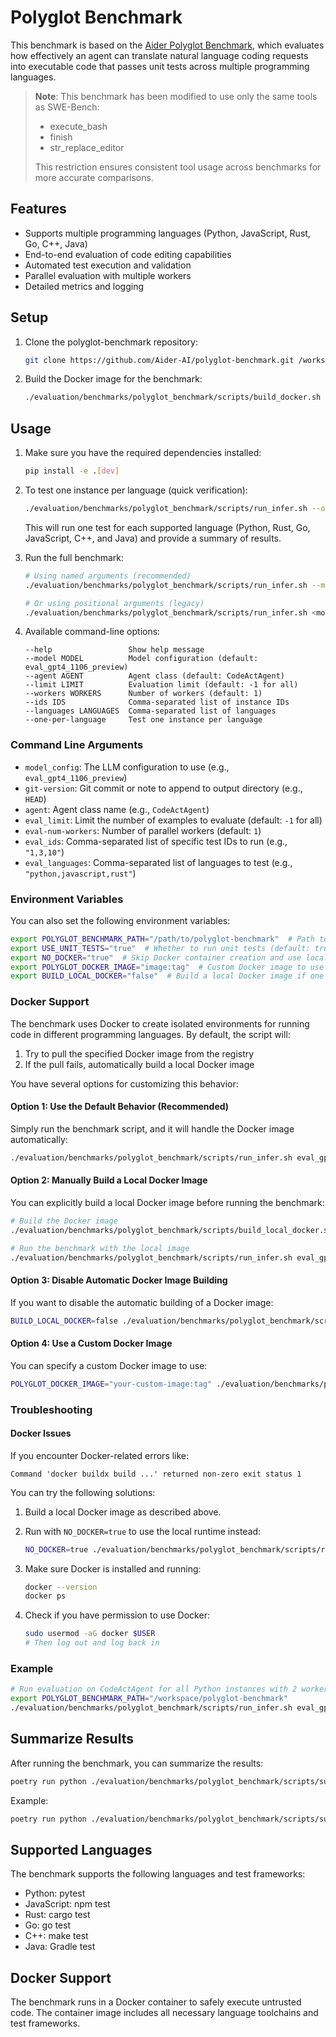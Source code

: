 # Polyglot Benchmark

This benchmark is based on the [Aider Polyglot Benchmark](https://github.com/Aider-AI/polyglot-benchmark), which evaluates how effectively an agent can translate natural language coding requests into executable code that passes unit tests across multiple programming languages.

> **Note**: This benchmark has been modified to use only the same tools as SWE-Bench:
> - execute_bash
> - finish
> - str_replace_editor
>
> This restriction ensures consistent tool usage across benchmarks for more accurate comparisons.

## Features

- Supports multiple programming languages (Python, JavaScript, Rust, Go, C++, Java)
- End-to-end evaluation of code editing capabilities
- Automated test execution and validation
- Parallel evaluation with multiple workers
- Detailed metrics and logging

## Setup

1. Clone the polyglot-benchmark repository:
   ```bash
   git clone https://github.com/Aider-AI/polyglot-benchmark.git /workspace/polyglot-benchmark
   ```

2. Build the Docker image for the benchmark:
   ```bash
   ./evaluation/benchmarks/polyglot_benchmark/scripts/build_docker.sh
   ```

## Usage

1. Make sure you have the required dependencies installed:
   ```bash
   pip install -e .[dev]
   ```

2. To test one instance per language (quick verification):
   ```bash
   ./evaluation/benchmarks/polyglot_benchmark/scripts/run_infer.sh --one-per-language --model eval_gpt35_turbo
   ```
   
   This will run one test for each supported language (Python, Rust, Go, JavaScript, C++, and Java) and provide a summary of results.

3. Run the full benchmark:
   ```bash
   # Using named arguments (recommended)
   ./evaluation/benchmarks/polyglot_benchmark/scripts/run_infer.sh --model eval_gpt35_turbo --agent CodeActAgent --limit 10 --workers 4 --languages python,javascript
   
   # Or using positional arguments (legacy)
   ./evaluation/benchmarks/polyglot_benchmark/scripts/run_infer.sh <model_config> <git-version> <agent> <eval_limit> <eval-num-workers> <eval_ids> <eval_languages>
   ```

4. Available command-line options:
   ```
   --help                 Show help message
   --model MODEL          Model configuration (default: eval_gpt4_1106_preview)
   --agent AGENT          Agent class (default: CodeActAgent)
   --limit LIMIT          Evaluation limit (default: -1 for all)
   --workers WORKERS      Number of workers (default: 1)
   --ids IDS              Comma-separated list of instance IDs
   --languages LANGUAGES  Comma-separated list of languages
   --one-per-language     Test one instance per language
   ```

### Command Line Arguments

- `model_config`: The LLM configuration to use (e.g., `eval_gpt4_1106_preview`)
- `git-version`: Git commit or note to append to output directory (e.g., `HEAD`)
- `agent`: Agent class name (e.g., `CodeActAgent`)
- `eval_limit`: Limit the number of examples to evaluate (default: `-1` for all)
- `eval-num-workers`: Number of parallel workers (default: `1`)
- `eval_ids`: Comma-separated list of specific test IDs to run (e.g., `"1,3,10"`)
- `eval_languages`: Comma-separated list of languages to test (e.g., `"python,javascript,rust"`)

### Environment Variables

You can also set the following environment variables:

```bash
export POLYGLOT_BENCHMARK_PATH="/path/to/polyglot-benchmark"  # Path to the polyglot-benchmark repository
export USE_UNIT_TESTS="true"  # Whether to run unit tests (default: true)
export NO_DOCKER="true"  # Skip Docker container creation and use local runtime (default: false)
export POLYGLOT_DOCKER_IMAGE="image:tag"  # Custom Docker image to use (default: ghcr.io/opendevin/eval-polyglot:v1.0.0)
export BUILD_LOCAL_DOCKER="false"  # Build a local Docker image if one doesn't exist (default: true)
```

### Docker Support

The benchmark uses Docker to create isolated environments for running code in different programming languages. By default, the script will:

1. Try to pull the specified Docker image from the registry
2. If the pull fails, automatically build a local Docker image

You have several options for customizing this behavior:

#### Option 1: Use the Default Behavior (Recommended)

Simply run the benchmark script, and it will handle the Docker image automatically:

```bash
./evaluation/benchmarks/polyglot_benchmark/scripts/run_infer.sh eval_gpt4_1106_preview HEAD CodeActAgent 1 1
```

#### Option 2: Manually Build a Local Docker Image

You can explicitly build a local Docker image before running the benchmark:

```bash
# Build the Docker image
./evaluation/benchmarks/polyglot_benchmark/scripts/build_local_docker.sh

# Run the benchmark with the local image
./evaluation/benchmarks/polyglot_benchmark/scripts/run_infer.sh eval_gpt4_1106_preview HEAD CodeActAgent 1 1
```

#### Option 3: Disable Automatic Docker Image Building

If you want to disable the automatic building of a Docker image:

```bash
BUILD_LOCAL_DOCKER=false ./evaluation/benchmarks/polyglot_benchmark/scripts/run_infer.sh eval_gpt4_1106_preview HEAD CodeActAgent 1 1
```

#### Option 4: Use a Custom Docker Image

You can specify a custom Docker image to use:

```bash
POLYGLOT_DOCKER_IMAGE="your-custom-image:tag" ./evaluation/benchmarks/polyglot_benchmark/scripts/run_infer.sh eval_gpt4_1106_preview HEAD CodeActAgent 1 1
```

### Troubleshooting

#### Docker Issues

If you encounter Docker-related errors like:

```
Command 'docker buildx build ...' returned non-zero exit status 1
```

You can try the following solutions:

1. Build a local Docker image as described above.

2. Run with `NO_DOCKER=true` to use the local runtime instead:
   ```bash
   NO_DOCKER=true ./evaluation/benchmarks/polyglot_benchmark/scripts/run_infer.sh eval_gpt4_1106_preview HEAD CodeActAgent 1 1
   ```

3. Make sure Docker is installed and running:
   ```bash
   docker --version
   docker ps
   ```

4. Check if you have permission to use Docker:
   ```bash
   sudo usermod -aG docker $USER
   # Then log out and log back in
   ```

### Example

```bash
# Run evaluation on CodeActAgent for all Python instances with 2 workers
export POLYGLOT_BENCHMARK_PATH="/workspace/polyglot-benchmark"
./evaluation/benchmarks/polyglot_benchmark/scripts/run_infer.sh eval_gpt4_1106_preview HEAD CodeActAgent -1 2 "" "python"
```

## Summarize Results

After running the benchmark, you can summarize the results:

```bash
poetry run python ./evaluation/benchmarks/polyglot_benchmark/scripts/summarize_results.py <path_to_output_jsonl_file>
```

Example:

```bash
poetry run python ./evaluation/benchmarks/polyglot_benchmark/scripts/summarize_results.py evaluation/evaluation_outputs/outputs/PolyglotBenchmark/CodeActAgent/gpt-4-1106-preview_maxiter_30/output.jsonl
```

## Supported Languages

The benchmark supports the following languages and test frameworks:
- Python: pytest
- JavaScript: npm test
- Rust: cargo test
- Go: go test
- C++: make test
- Java: Gradle test

## Docker Support

The benchmark runs in a Docker container to safely execute untrusted code. The container image includes all necessary language toolchains and test frameworks.